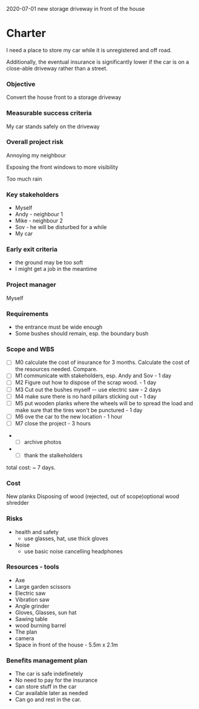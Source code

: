 2020-07-01 new storage driveway in front of the house

# Charter

I need a place to store my car while it is unregistered and off road.

Additionally, the eventual insurance is significantly lower if the car is on a close-able driveway rather than a street.

### Objective
Convert the house front to a storage driveway

### Measurable success criteria
My car stands safely on the driveway

### Overall project risk
Annoying my neighbour

Exposing the front windows to more visibility

Too much rain

### Key stakeholders
* Myself
* Andy - neighbour 1
* Mike - neighbour 2
* Sov - he will be disturbed for a while
* My car
### Early exit criteria
* the ground may be too soft
* I might get a job in the meantime
### Project manager
Myself

### Requirements
* the entrance must be wide enough
* Some bushes should remain, esp. the boundary bush


### Scope and WBS
* [ ] M0 calculate the cost of insurance for 3 months. Calculate the cost of the resources needed. Compare.
* [ ] M1 communicate with stakeholders, esp. Andy and Sov - 1 day
* [ ] M2 Figure out how to dispose of the scrap wood. - 1 day
* [ ] M3 Cut out the bushes myself -- use electric saw - 2 days
* [ ] M4 make sure there is no hard pillars sticking out - 1 day
* [ ] M5 put wooden planks where the wheels will be to spread the load and make sure that the tires won't be punctured - 1 day
* [ ] M6 ove the car to the new location - 1 hour
* [ ] M7 close the project - 3 hours
* * [ ] archive photos
* * [ ] thank the stalkeholders

total cost: ~ 7 days.

### Cost
New planks
Disposing of wood
(rejected, out of scope)optional wood shredder

### Risks
* health and safety
	* use glasses, hat, use thick gloves
* Noise
	* use basic noise cancelling headphones

### Resources - tools

* Axe
* Large garden scissors
* Electric saw
* Vibration saw
* Angle grinder
* Gloves, Glasses, sun hat
* Sawing table
* wood burning barrel
* The plan
* camera
* Space in front of the house - 5.5m x 2.1m

### Benefits management plan

* The car is safe indefinetely
* No need to pay for the insurance
* can store stuff in the car
* Car available later as needed
* Can go and rest in the car.









